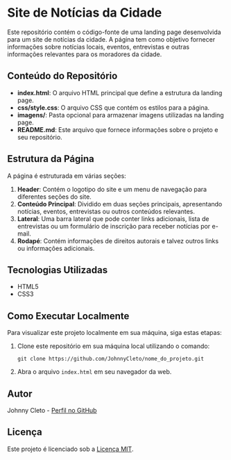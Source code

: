 # Site de Notícias da Cidade

Este repositório contém o código-fonte de uma landing page desenvolvida para um site de notícias da cidade. A página tem como objetivo fornecer informações sobre notícias locais, eventos, entrevistas e outras informações relevantes para os moradores da cidade.

## Conteúdo do Repositório

- **index.html**: O arquivo HTML principal que define a estrutura da landing page.
- **css/style.css**: O arquivo CSS que contém os estilos para a página.
- **imagens/**: Pasta opcional para armazenar imagens utilizadas na landing page.
- **README.md**: Este arquivo que fornece informações sobre o projeto e seu repositório.

## Estrutura da Página

A página é estruturada em várias seções:

1. **Header**: Contém o logotipo do site e um menu de navegação para diferentes seções do site.
2. **Conteúdo Principal**: Dividido em duas seções principais, apresentando notícias, eventos, entrevistas ou outros conteúdos relevantes.
3. **Lateral**: Uma barra lateral que pode conter links adicionais, lista de entrevistas ou um formulário de inscrição para receber notícias por e-mail.
4. **Rodapé**: Contém informações de direitos autorais e talvez outros links ou informações adicionais.

## Tecnologias Utilizadas

- HTML5
- CSS3

## Como Executar Localmente

Para visualizar este projeto localmente em sua máquina, siga estas etapas:

1. Clone este repositório em sua máquina local utilizando o comando:
   ```
   git clone https://github.com/JohnnyCleto/nome_do_projeto.git
   ```
2. Abra o arquivo `index.html` em seu navegador da web.

## Autor

Johnny Cleto - [Perfil no GitHub](https://github.com/JohnnyCleto)

## Licença

Este projeto é licenciado sob a [Licença MIT](https://opensource.org/licenses/MIT).
